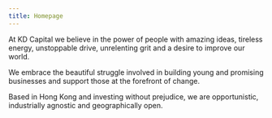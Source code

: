 ```yaml
---
title: Homepage
---
```


At KD Capital we believe in the power of people with amazing ideas, tireless energy, unstoppable drive, unrelenting grit and a desire to improve our world.

We embrace the beautiful struggle involved in building young and promising businesses and support those at the forefront of change.

Based in Hong Kong and investing without prejudice, we are opportunistic, industrially agnostic and geographically open.